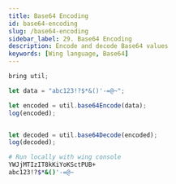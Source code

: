 ```yaml
---
title: Base64 Encoding
id: base64-encoding
slug: /base64-encoding
sidebar_label: 29. Base64 Encoding
description: Encode and decode Base64 values
keywords: [Wing language, Base64]
---
```


```js playground example title="main.w"
bring util;

let data = "abc123!?$*&()'-=@~";

let encoded = util.base64Encode(data);
log(encoded);


let decoded = util.base64Decode(encoded);
log(decoded);
```

```bash title="Wing console output"
# Run locally with wing console
YWJjMTIzIT8kKiYoKSctPUB+
abc123!?$*&()'-=@~
```





